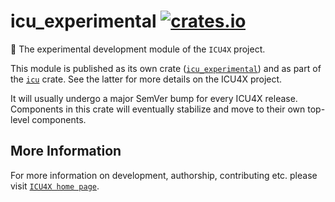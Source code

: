 # icu_experimental [![crates.io](https://img.shields.io/crates/v/icu_experimental)](https://crates.io/crates/icu_experimental)

<!-- cargo-rdme start -->

🚧 The experimental development module of the `ICU4X` project.

This module is published as its own crate ([`icu_experimental`](https://docs.rs/icu_experimental/latest/icu_experimental/))
and as part of the [`icu`](https://docs.rs/icu/latest/icu/) crate. See the latter for more details on the ICU4X project.

It will usually undergo a major SemVer bump for every ICU4X release. Components in this
crate will eventually stabilize and move to their own top-level components.

<!-- cargo-rdme end -->

## More Information

For more information on development, authorship, contributing etc. please visit [`ICU4X home page`](https://github.com/unicode-org/icu4x).

